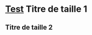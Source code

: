 [Test](http://jonathanrandet.com/)
Titre de taille 1
===========================
Titre de taille 2
---------------------------


